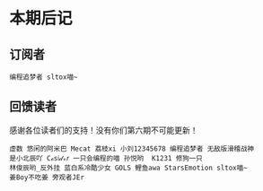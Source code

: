 # 本期后记


## 订阅者

```
编程追梦者 sltox喵~
```

## 回馈读者

感谢各位读者们的支持！没有你们第六期不可能更新！

```
虚数 悠​闲​的​阿​米​巴​ Mecat 荔枝xi 小刘12345678 编程追梦者 无敌版滑稽战神
是小北辰吖 𝙲ℴ𝗌𝔦𝒹ₑ𝑟 一只会编程的喵 孙悦哟  K1231 修狗一只
林俊辰哟_反外挂 蓝白系冷酷少女 GOLS 鲤鱼awa StarsEmotion sltox喵~
姜Boy不吃姜 旁观者JEr
```
